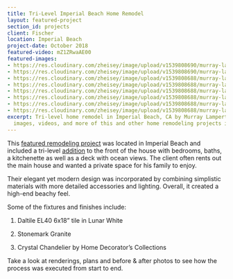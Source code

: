 ```yaml
---
title: Tri-Level Imperial Beach Home Remodel
layout: featured-project
section_id: projects
client: Fischer
location: Imperial Beach
project-date: October 2018
featured-video: mZ1ZRwaAE00
featured-images:
- https://res.cloudinary.com/zheisey/image/upload/v1539808690/murray-lampert/fischer/fischer-1278-seacoast-dr-exterior-22.jpg
- https://res.cloudinary.com/zheisey/image/upload/v1539808690/murray-lampert/fischer/fischer-1278-seacoast-dr-bedroom-2.jpg
- https://res.cloudinary.com/zheisey/image/upload/v1539808688/murray-lampert/fischer/fischer-1278-seacoast-dr-livingroom-18.jpg
- https://res.cloudinary.com/zheisey/image/upload/v1539808688/murray-lampert/fischer/fischer-1278-seacoast-dr-kitchen-13.jpg
- https://res.cloudinary.com/zheisey/image/upload/v1539808688/murray-lampert/fischer/fischer-1278-seacoast-dr-kitchen-11.jpg
- https://res.cloudinary.com/zheisey/image/upload/v1539808688/murray-lampert/fischer/fischer-1278-seacoast-dr-kitchen-16.jpg
- https://res.cloudinary.com/zheisey/image/upload/v1539808688/murray-lampert/fischer/fischer-1278-seacoast-dr-livingroom-19.jpg
- https://res.cloudinary.com/zheisey/image/upload/v1539808688/murray-lampert/fischer/fischer-1278-seacoast-dr-bathroom-10.jpg
excerpt: Tri-level home remodel in Imperial Beach, CA by Murray Lampert. Check out
  images, videos, and more of this and other home remodeling projects in San Diego.
---
```


This [featured remodeling project](/featured-projects) was located in Imperial Beach and included a tri-level [addition](/san-diego-room-additions) to the front of the house with bedrooms, baths, a kitchenette as well as a deck with ocean views. The client often rents out the main house and wanted a private space for his family to enjoy.

Their elegant yet modern design was incorporated by combining simplistic materials with more detailed accessories and lighting. Overall, it created a high-end beachy feel.

Some of the fixtures and finishes include:

1. Daltile EL40 6x18” tile in Lunar White

2. Stonemark Granite

3. Crystal Chandelier by Home Decorator’s Collections

Take a look at renderings, plans and before & after photos to see how the process was executed from start to end.
